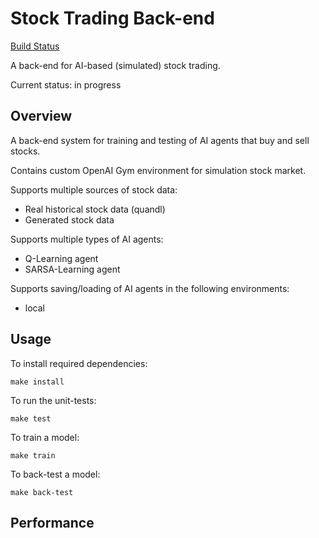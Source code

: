 # Stock Trading Back-end

[Build Status](https://travis-ci.com/iryzhkov/stock-trading-backend.svg?branch=main)

A back-end for AI-based (simulated) stock trading.

Current status: in progress

## Overview

A back-end system for training and testing of AI agents that buy and sell stocks.

Contains custom OpenAI Gym environment for simulation stock market.

Supports multiple sources of stock data:
- Real historical stock data (quandl)
- Generated stock data

Supports multiple types of AI agents:
- Q-Learning agent
- SARSA-Learning agent

Supports saving/loading of AI agents in the following environments:
- local

## Usage

To install required dependencies:
```
make install
```

To run the unit-tests:
```
make test
```

To train a model:
```
make train
```

To back-test a model:
```
make back-test
```

## Performance
